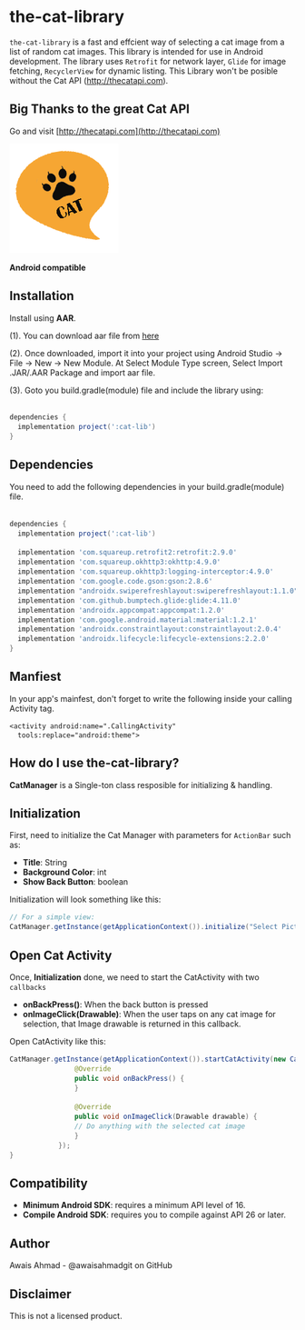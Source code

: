 # the-cat-library

`the-cat-library` is a fast and effcient way of selecting a cat image from a list of random cat images. This library is intended for use in Android development. 
The library uses `Retrofit` for network layer, `Glide` for image fetching, `RecyclerView` for dynamic listing. This Library won't be
posible without the Cat API (http://thecatapi.com).

## Big Thanks to the great Cat API

Go and visit [http://thecatapi.com](http://thecatapi.com)

![alt text](https://github.com/awaisahmadgit/the-cat-library/blob/main/The-Cat-Library/Library%20(ARR)/TheCatLibrary.png)



**Android compatible**

## Installation

Install using **AAR**.

(1). You can download aar file from [here][1]

(2). Once downloaded, import it into your project using Android Studio -> File -> New -> New Module. At Select Module Type screen, Select Import .JAR/.AAR Package and import aar file.

(3). Goto you build.gradle(module) file and include the library using:
```gradle

dependencies {
  implementation project(':cat-lib')
}
```

## Dependencies

You need to add the following dependencies in your build.gradle(module) file.

```gradle

dependencies {
  implementation project(':cat-lib')
  
  implementation 'com.squareup.retrofit2:retrofit:2.9.0'
  implementation 'com.squareup.okhttp3:okhttp:4.9.0'
  implementation 'com.squareup.okhttp3:logging-interceptor:4.9.0'
  implementation 'com.google.code.gson:gson:2.8.6'
  implementation "androidx.swiperefreshlayout:swiperefreshlayout:1.1.0"
  implementation 'com.github.bumptech.glide:glide:4.11.0'
  implementation 'androidx.appcompat:appcompat:1.2.0'
  implementation 'com.google.android.material:material:1.2.1'
  implementation 'androidx.constraintlayout:constraintlayout:2.0.4'
  implementation 'androidx.lifecycle:lifecycle-extensions:2.2.0'
}
```

## Manfiest

In your app's mainfest, don't forget to write the following inside your calling Activity tag. 

```manifest
<activity android:name=".CallingActivity"
  tools:replace="android:theme">
```

How do I use the-cat-library?
-------------------

**CatManager** is a Single-ton class resposible for initializing & handling.

## Initialization

First, need to initialize the Cat Manager with parameters for `ActionBar` such as:
* **Title**: String
* **Background Color**: int
* **Show Back Button**: boolean

Initialization will look something like this:

```java
// For a simple view:                                           
CatManager.getInstance(getApplicationContext()).initialize("Select Picture", Color.GRAY, true);
```

## Open Cat Activity

Once, **Initialization** done, we need to start the CatActivity with two `callbacks`

* **onBackPress()**: When the back button is pressed
* **onImageClick(Drawable)**: When the user taps on any cat image for selection, that Image drawable is returned in this callback.

Open CatActivity like this:

```java                                         
CatManager.getInstance(getApplicationContext()).startCatActivity(new CatManagerListener() {
                @Override
                public void onBackPress() {
                }

                @Override
                public void onImageClick(Drawable drawable) {
                // Do anything with the selected cat image
                }
            });
}
```

Compatibility
-------------

 * **Minimum Android SDK**:  requires a minimum API level of 16.
 * **Compile Android SDK**:  requires you to compile against API 26 or later.

Author
------
Awais Ahmad - @awaisahmadgit on GitHub

Disclaimer
---------
This is not a licensed product.

[1]: https://github.com/awaisahmadgit/the-cat-library/blob/main/The-Cat-Library/Library%20(ARR)/cat-lib.aar

